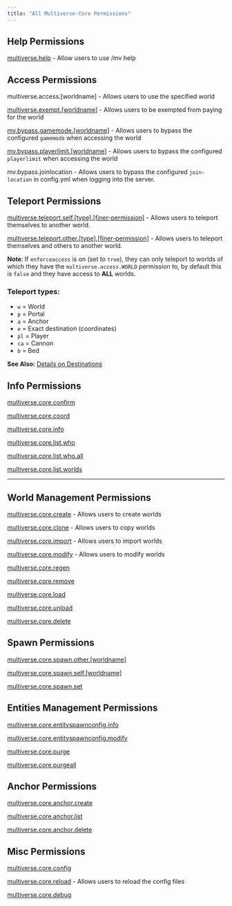 ```yaml
---
title: "All Multiverse-Core Permissions"
---
```


## Help Permissions

[multiverse.help](/core/fundamentals/commands-usage/#Help-Command) - Allow users to use /mv help

## Access Permissions

multiverse.access.[worldname] - Allows users to use the specified world

[multiverse.exempt.[worldname]](/core/fundamentals/world-properties/#World-Fees) - Allows users to be exempted from paying for the world

[mv.bypass.gamemode.[worldname]](/core/fundamentals/world-properties/#Game-Mode) - Allows users to bypass the configured `gamemode` when accessing the world

[mv.bypass.playerlimit.[worldname]](/core/fundamentals/world-properties/#Player-Limit) - Allows users to bypass the configured `playerlimit` when accessing the world

mv.bypass.joinlocation - Allows users to bypass the configured `join-location` in config.yml when logging into the server.

## Teleport Permissions

[multiverse.teleport.self.[type].[finer-permission]](/core/fundamentals/commands-usage/#Teleport-Command) - Allows users to teleport themselves to another world.

[multiverse.teleport.other.[type].[finer-permission]](/core/fundamentals/commands-usage/#Teleport-Command) - Allows users to teleport themselves and others to another world.

**Note**: If `enforceaccess` is on (set to `true`), they can only teleport to worlds of which they have the `multiverse.access.WORLD` permission to, by default this is `false` and they have access to **ALL** worlds.

### Teleport types:

- `w` = World
- `p` = Portal
- `a` = Anchor
- `e` = Exact destination (coordinates)
- `pl` = Player
- `ca` = Cannon
- `b` = Bed

**See Also:** [Details on Destinations](/core/reference/destinations)

## Info Permissions

[multiverse.core.confirm](/core/fundamentals/commands-usage/#Confirm-Command)

[multiverse.core.coord](/core/fundamentals/commands-usage/#Coordinate-Command)

[multiverse.core.info](/core/fundamentals/commands-usage/#Information-Command)

[multiverse.core.list.who](/core/fundamentals/commands-usage/#Who-Command)

[multiverse.core.list.who.all](/core/fundamentals/commands-usage/#Who-All-Command)

[multiverse.core.list.worlds](/core/fundamentals/commands-usage/#List-Command)

---

## World Management Permissions

[multiverse.core.create](/core/fundamentals/commands-usage/#Create-Command) - Allows users to create worlds

[multiverse.core.clone](/core/fundamentals/commands-usage/#Clone-Command) - Allows users to copy worlds

[multiverse.core.import](/core/fundamentals/commands-usage/#Import-Command) - Allows users to import worlds

[multiverse.core.modify](/core/fundamentals/commands-usage/#Modify-Command) - Allows users to modify worlds

[multiverse.core.regen](/core/fundamentals/commands-usage/#Regen-Command)

[multiverse.core.remove](/core/fundamentals/commands-usage/#Remove-Command)

[multiverse.core.load](/core/fundamentals/commands-usage/#Load-Command)

[multiverse.core.unload](/core/fundamentals/commands-usage/#Unload-Command)

[multiverse.core.delete](/core/fundamentals/commands-usage/#Delete-Command)

## Spawn Permissions

[multiverse.core.spawn.other.[worldname]](/core/fundamentals/commands-usage/#Spawn-Command)

[multiverse.core.spawn.self.[worldname]](/core/fundamentals/commands-usage/#Spawn-Command)

[multiverse.core.spawn.set](/core/fundamentals/commands-usage/#Set-Spawn-Command)

## Entities Management Permissions

[multiverse.core.entityspawnconfig.info](/core/fundamentals/commands-usage/#Entity-Spawn-Config-Info-Command)

[multiverse.core.entityspawnconfig.modify](/core/fundamentals/commands-usage/#Entity-Spawn-Config-Modify-Command)

[multiverse.core.purge](/core/fundamentals/commands-usage/#Purge-Entities-Command)

[multiverse.core.purgeall](/core/fundamentals/commands-usage/#Purge-All-Entities-Command)

## Anchor Permissions

[multiverse.core.anchor.create](/core/fundamentals/commands-usage/#Anchor-Set-Command)

[multiverse.core.anchor.list](/core/fundamentals/commands-usage/#Anchor-List-Command)

[multiverse.core.anchor.delete](/core/fundamentals/commands-usage/#Anchor-Delete-Command)

## Misc Permissions

[multiverse.core.config](/core/fundamentals/commands-usage/#Config-Command)

[multiverse.core.reload](/core/fundamentals/commands-usage/#Reload-Command) - Allows users to reload the config files

[multiverse.core.debug](/core/fundamentals/commands-usage/#Debug-Command)
